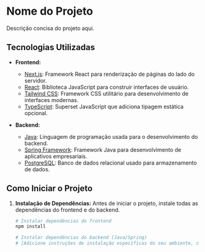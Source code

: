# Nome do Projeto

Descrição concisa do projeto aqui.

## Tecnologias Utilizadas

- **Frontend:**
  - [Next.js](https://nextjs.org/): Framework React para renderização de páginas do lado do servidor.
  - [React](https://reactjs.org/): Biblioteca JavaScript para construir interfaces de usuário.
  - [Tailwind CSS](https://tailwindcss.com/): Framework CSS utilitário para desenvolvimento de interfaces modernas.
  - [TypeScript](https://www.typescriptlang.org/): Superset JavaScript que adiciona tipagem estática opcional.

- **Backend:**
  - [Java](https://www.java.com/): Linguagem de programação usada para o desenvolvimento do backend.
  - [Spring Framework](https://spring.io/): Framework Java para desenvolvimento de aplicativos empresariais.
  - [PostgreSQL](https://www.postgresql.org/): Banco de dados relacional usado para armazenamento de dados.

## Como Iniciar o Projeto

1. **Instalação de Dependências:** Antes de iniciar o projeto, instale todas as dependências do frontend e do backend.

   ```bash
   # Instalar dependências do frontend
   npm install

   # Instalar dependências do backend (Java/Spring)
   # [Adicione instruções de instalação específicas do seu ambiente, como Maven ou Gradle]
